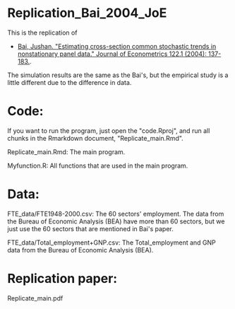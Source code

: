 # Replication_Bai_2004_JoE

This is the replication of 

* [Bai, Jushan. "Estimating cross-section common stochastic trends in nonstationary panel data." Journal of Econometrics 122.1 (2004): 137-183.](https://doi.org/10.1016/j.jeconom.2003.10.022).

The simulation results are the same as the Bai's, but the empirical study is a little different due to the difference in data.

# Code:
If you want to run the program, just open the "code.Rproj", and run all chunks in the Rmarkdown document, "Replicate_main.Rmd".

Replicate_main.Rmd:     The main program.

Myfunction.R:     All functions that are used in the main program.

# Data: 
FTE_data/FTE1948-2000.csv:     The 60 sectors' employment. The data from the Bureau of Economic Analysis (BEA) have more than 60 sectors, but we just use the 60 sectors that are mentioned in Bai's paper.

FTE_data/Total_employment+GNP.csv:    The Total_employment and GNP data from the Bureau of Economic Analysis (BEA).

# Replication paper:
Replicate_main.pdf

